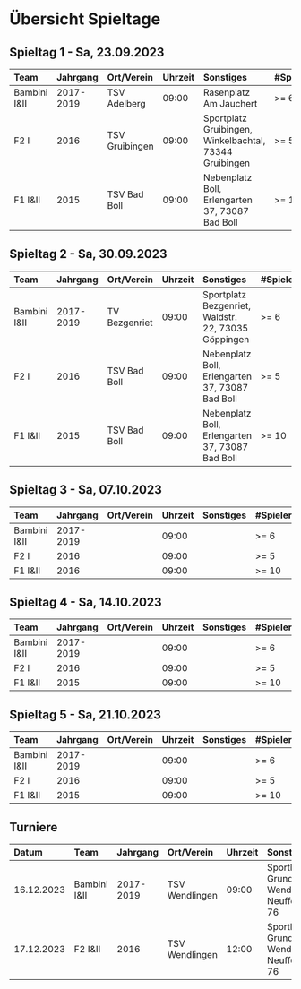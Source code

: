 # Übersicht Spieltage

## Spieltag 1 - Sa, 23.09.2023

| Team         | Jahrgang  | Ort/Verein     | Uhrzeit | Sonstiges                                              | #Spieler |
| :----------- | :-------- | :------------- | :------ | :----------------------------------------------------- | :------- |
| Bambini I&II | 2017-2019 | TSV Adelberg   | 09:00   | Rasenplatz Am Jauchert                                 | >= 6     |
| F2 I         | 2016      | TSV Gruibingen | 09:00   | Sportplatz Gruibingen, Winkelbachtal, 73344 Gruibingen | >= 5     |
| F1 I&II      | 2015      | TSV Bad Boll   | 09:00   | Nebenplatz Boll, Erlengarten 37, 73087 Bad Boll        | >= 10    |

## Spieltag 2 - Sa, 30.09.2023

| Team         | Jahrgang  | Ort/Verein    | Uhrzeit | Sonstiges                                           | #Spieler |
| :----------- | :-------- | :------------ | :------ | :-------------------------------------------------- | :------- |
| Bambini I&II | 2017-2019 | TV Bezgenriet | 09:00   | Sportplatz Bezgenriet, Waldstr. 22, 73035 Göppingen | >= 6     |
| F2 I         | 2016      | TSV Bad Boll  | 09:00   | Nebenplatz Boll, Erlengarten 37, 73087 Bad Boll     | >= 5     |
| F1 I&II      | 2015      | TSV Bad Boll  | 09:00   | Nebenplatz Boll, Erlengarten 37, 73087 Bad Boll     | >= 10    |

## Spieltag 3 - Sa, 07.10.2023

| Team         | Jahrgang  | Ort/Verein | Uhrzeit | Sonstiges | #Spieler |
| :----------- | :-------- | :--------- | :------ | :-------- | :------- |
| Bambini I&II | 2017-2019 |            | 09:00   |           | >= 6     |
| F2 I         | 2016      |            | 09:00   |           | >= 5     |
| F1 I&II      | 2016      |            | 09:00   |           | >= 10    |

## Spieltag 4 - Sa, 14.10.2023

| Team         | Jahrgang  | Ort/Verein | Uhrzeit | Sonstiges | #Spieler |
| :----------- | :-------- | :--------- | :------ | :-------- | :------- |
| Bambini I&II | 2017-2019 |            | 09:00   |           | >= 6     |
| F2 I         | 2016      |            | 09:00   |           | >= 5     |
| F1 I&II      | 2015      |            | 09:00   |           | >= 10    |

## Spieltag 5 - Sa, 21.10.2023

| Team         | Jahrgang  | Ort/Verein | Uhrzeit | Sonstiges | #Spieler |
| :----------- | :-------- | :--------- | :------ | :-------- | :------- |
| Bambini I&II | 2017-2019 |            | 09:00   |           | >= 6     |
| F2 I         | 2016      |            | 09:00   |           | >= 5     |
| F1 I&II      | 2015      |            | 09:00   |           | >= 10    |

## Turniere

| Datum      | Team         | Jahrgang  | Ort/Verein     | Uhrzeit | Sonstiges                                           | #Spieler |
| :--------- | :----------- | :-------- | :------------- | :------ | :-------------------------------------------------- | :------- |
| 16.12.2023 | Bambini I&II | 2017-2019 | TSV Wendlingen | 09:00   | Sporthalle im Grund in Wendlingen, Neuffenstraße 76 | >= 6     |
| 17.12.2023 | F2 I&II      | 2016      | TSV Wendlingen | 12:00   | Sporthalle im Grund in Wendlingen, Neuffenstraße 76 | >= 5     |
